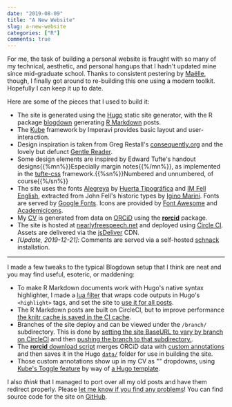 ```yaml
---
date: "2019-08-09"
title: "A New Website"
slug: a-new-website
categories: ["R"]
comments: true
---
```


For me, the task of building a personal website is fraught with so many of my technical, aesthetic,
and personal hangups that I hadn't updated mine since mid-graduate school.
Thanks to consistent pestering by [Maëlle](https://twitter.com/ma_salmon),
though, I finally got around to re-building this one using a modern toolkit.
Hopefully I can keep it up to date. 

Here are some of the pieces that I used to build it:

<!--more-->

-   The site is generated using the [Hugo](https://gohugo.io/) static site
    generator, with the R package [blogdown](https://bookdown.org/yihui/blogdown/)
    generating [R Markdown](https://rmarkdown.rstudio.com/) posts.
-   The [Kube](https://imperavi.com/kube/) framework by Imperavi provides basic layout and user-interaction.
-   Design inspiration is taken from Greg Restall's
    [consequently.org](https://consequently.org/) and the lovely but defunct
    [Gentle Reader](https://web.archive.org/web/20160313103811/http://thegentlereader.net/).  
-   Some design elements are inspired by Edward Tufte's handout designs{{%mn%}}Especially margin notes{{%/mn%}}, as
    implemented in the [tufte-css](https://github.com/edwardtufte/tufte-css) framework.{{%sn%}}Numbered and unnumbered, of course{{%/sn%}}
-   The site uses the fonts [Alegreya](https://huertatipografica.com/en/fonts/alegreya-ht-pro) by [Huerta Tipográfica](https://huertatipografica.com/)
    and [IM Fell English](https://iginomarini.com/fell/), extracted from John Fell's historic types by [Igino Marini](https://iginomarini.com). Fonts are served by
    [Google Fonts](https://fonts.google.com/). Icons are provided by
    [Font Awesome](https://fontawesome.com) and [Academicicons](https://jpswalsh.github.io/academicons/).
-   My [CV](/vitae/) is generated from data on [ORCiD](https://orcid.org) using the [**rorcid**](https://github.com/ropensci/rorcid) package.
-   The site is hosted at [nearlyfreespeech.net](http://nearlyfreespeech.net)
    and deployed using [Circle CI](https://circleci.com). Assets are delivered via the [jsDeliver](https://www.jsdelivr.com/) CDN.
-   *[Update, 2019-12-21]*: Comments are served via a self-hosted [schnack](https://schnack.cool/) installation.

---

I made a few tweaks to the typical Blogdown setup that I think are neat and you may find useful, esoteric, or maddening:

-   To make R Markdown documents work with Hugo's native syntax highlighter, I made a [lua filter](https://github.com/noamross/noamross.net/blob/hugo/scripts/syntax-highlight-hugo.lua) that wraps code outputs in Hugo's `<highlight>` tags, and set the site to [use it for all posts](https://github.com/noamross/noamross.net/blob/hugo/_output.yml).
-   The R Markdown posts are built on CircleCI, but to improve performance [the knitr cache is saved in the CI cache](https://github.com/noamross/noamross.net/blob/hugo/.circleci/config.yml#L56).
-   Branches of the site deploy and can be viewed under the `/branch/` subdirectory.  This is done by [setting the site BaseURL to vary by branch on CircleCI](https://github.com/noamross/noamross.net/blob/hugo/.circleci/config.yml#L56) and then [pushing the branch to that subdirectory.](https://github.com/noamross/noamross.net/blob/hugo/.circleci/config.yml#L56).
-   The [**rorcid** download script](https://github.com/noamross/noamross.net/blob/hugo/scripts/get-orcid-data.R) merges ORCiD data with [custom annotations](https://github.com/noamross/noamross.net/blob/hugo/data/papers_manual.yaml) and then saves it in the Hugo [`data/`](https://github.com/noamross/noamross.net/blob/hugo/data/) folder for use in building the site.
-   Those custom annotations show up in my CV as "<i class="fas fa-angle-down fa-fw"></i>" dropdowns, using [Kube's Toggle feature](http://kube7.imperavi.com/index.php?section=modules&name=toggle) by way of [a Hugo template](https://github.com/noamross/noamross.net/blob/hugo/layouts/partials/work.html#L24-L27).


I also _think_ that I managed to port over all my old posts and have them redirect properly.  Please [let me know if you find any problems](https://github.com/noamross/noamross.net/issues)! You can find source code for the site on [GitHub](https://github.com/noamross/noamross.net/).



